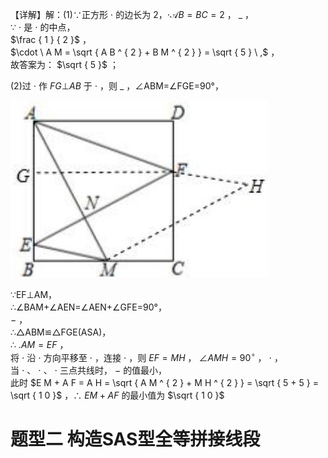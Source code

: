 【详解】解：(1)∵正方形 $\cdot$ 的边长为 2，$\scriptstyle \cdot { \mathcal { A } } B = B C = 2$ ， $\_$ ，  
∵ $\cdot$ 是 $\cdot$ 的中点，  
$\frac { 1 } { 2 }$ ，  
$\cdot \ A M = \sqrt { A B ^ { 2 } + B M ^ { 2 } } = \sqrt { 5 } \ ,$ ，  
故答案为： $\sqrt { 5 }$ ；

(2)过 $\cdot$ 作 $F G \bot A B$ 于 $\cdot$ ，则 $\_$ ，∠ABM=∠FGE=90°，

![](<../../qs_image_DB/专题2-6__逆等线之乾坤大挪移（解析版）/bc9dd15532dd96726f62b25ccea1fe3f97c3ce9f6560cbc76d15366a520831bd.jpg>)

∵EF⊥AM，  
∴∠BAM+∠AEN=∠AEN+∠GFE=90°，  
$-$ ，  
∴△ABM≌△FGE(ASA)，  
∴ $. A M { = } E F$ ，  
将 $\cdot$ 沿 $\cdot$ 方向平移至 $\cdot$ ，连接 $\cdot$ ，则 $E F { = } M H$ ， $\angle A M H { = } 9 0 ^ { \circ }$ ， $\cdot$ ，  
当 $\cdot$ 、 $\cdot$ 、 $\cdot$ 三点共线时， $-$ 的值最小，  
此时 $E M + A F = A H = \sqrt { A M ^ { 2 } + M H ^ { 2 } } = \sqrt { 5 + 5 } = \sqrt { 1 0 }$ ，∴ $E M { + } A F$ 的最小值为 $\sqrt { 1 0 }$

# 题型二 构造SAS型全等拼接线段
